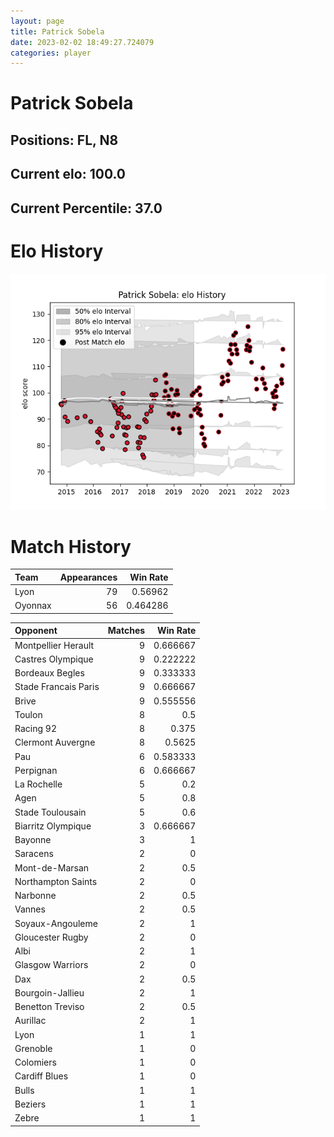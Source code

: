 ```yaml
---  
layout: page  
title: Patrick Sobela  
date: 2023-02-02 18:49:27.724079  
categories: player  
---
```

# Patrick Sobela

## Positions: FL, N8

## Current elo: 100.0

## Current Percentile: 37.0

# Elo History


![elo history](history_PatrickSobela.png)
# Match History


| Team    |   Appearances |   Win Rate |
|:--------|--------------:|-----------:|
| Lyon    |            79 |   0.56962  |
| Oyonnax |            56 |   0.464286 |

| Opponent             |   Matches |   Win Rate |
|:---------------------|----------:|-----------:|
| Montpellier Herault  |         9 |   0.666667 |
| Castres Olympique    |         9 |   0.222222 |
| Bordeaux Begles      |         9 |   0.333333 |
| Stade Francais Paris |         9 |   0.666667 |
| Brive                |         9 |   0.555556 |
| Toulon               |         8 |   0.5      |
| Racing 92            |         8 |   0.375    |
| Clermont Auvergne    |         8 |   0.5625   |
| Pau                  |         6 |   0.583333 |
| Perpignan            |         6 |   0.666667 |
| La Rochelle          |         5 |   0.2      |
| Agen                 |         5 |   0.8      |
| Stade Toulousain     |         5 |   0.6      |
| Biarritz Olympique   |         3 |   0.666667 |
| Bayonne              |         3 |   1        |
| Saracens             |         2 |   0        |
| Mont-de-Marsan       |         2 |   0.5      |
| Northampton Saints   |         2 |   0        |
| Narbonne             |         2 |   0.5      |
| Vannes               |         2 |   0.5      |
| Soyaux-Angouleme     |         2 |   1        |
| Gloucester Rugby     |         2 |   0        |
| Albi                 |         2 |   1        |
| Glasgow Warriors     |         2 |   0        |
| Dax                  |         2 |   0.5      |
| Bourgoin-Jallieu     |         2 |   1        |
| Benetton Treviso     |         2 |   0.5      |
| Aurillac             |         2 |   1        |
| Lyon                 |         1 |   1        |
| Grenoble             |         1 |   0        |
| Colomiers            |         1 |   0        |
| Cardiff Blues        |         1 |   0        |
| Bulls                |         1 |   1        |
| Beziers              |         1 |   1        |
| Zebre                |         1 |   1        |
